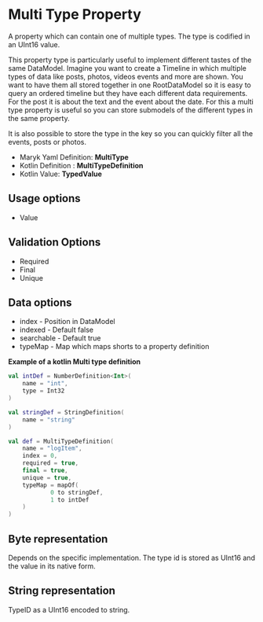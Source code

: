 # Multi Type Property
A property which can contain one of multiple types. The type is codified in an UInt16 value.

This property type is particularly useful to implement different tastes of the same DataModel. 
Imagine you want to create a Timeline in which multiple types of data like posts, photos, videos
events and more are shown. You want to have them all stored together in one RootDataModel so it 
is easy to query an ordered timeline but they have each different data requirements. For the post
it is about the text and the event about the date. For this a multi type property is useful so you
can store submodels of the different types in the same property.

It is also possible to store the type in the key so you can quickly filter all the events, posts
or photos. 

- Maryk Yaml Definition: **MultiType**
- Kotlin Definition : **MultiTypeDefinition**
- Kotlin Value: **TypedValue**

## Usage options
- Value

## Validation Options
- Required
- Final
- Unique

## Data options
- index - Position in DataModel 
- indexed - Default false
- searchable - Default true
- typeMap - Map which maps shorts to a property definition

**Example of a kotlin Multi type definition**
```kotlin
val intDef = NumberDefinition<Int>(
    name = "int",
    type = Int32
)

val stringDef = StringDefinition(
    name = "string"
)

val def = MultiTypeDefinition(
    name = "logItem",
    index = 0,
    required = true,
    final = true,
    unique = true,
    typeMap = mapOf(
            0 to stringDef,
            1 to intDef
    )
)
```

## Byte representation
Depends on the specific implementation. The type id is stored as UInt16 and the value in its
native form.

## String representation
TypeID as a UInt16 encoded to string.